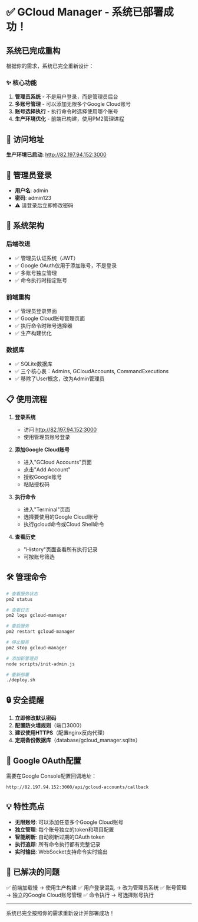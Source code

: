 # ✅ GCloud Manager - 系统已部署成功！

## 系统已完成重构

根据你的需求，系统已完全重新设计：

### ✨ 核心功能

1. **管理员系统** - 不是用户登录，而是管理员后台
2. **多账号管理** - 可以添加无限多个Google Cloud账号
3. **账号选择执行** - 执行命令时选择使用哪个账号
4. **生产环境优化** - 前端已构建，使用PM2管理进程

## 📍 访问地址

**生产环境已启动**: http://82.197.94.152:3000

## 🔑 管理员登录

- **用户名**: admin
- **密码**: admin123
- ⚠️ 请登录后立即修改密码

## 🚀 系统架构

### 后端改进
- ✅ 管理员认证系统（JWT）
- ✅ Google OAuth仅用于添加账号，不是登录
- ✅ 多账号独立管理
- ✅ 命令执行时指定账号

### 前端重构
- ✅ 管理员登录界面
- ✅ Google Cloud账号管理页面
- ✅ 执行命令时账号选择器
- ✅ 生产构建优化

### 数据库
- ✅ SQLite数据库
- ✅ 三个核心表：Admins, GCloudAccounts, CommandExecutions
- ✅ 移除了User概念，改为Admin管理员

## 📋 使用流程

1. **登录系统**
   - 访问 http://82.197.94.152:3000
   - 使用管理员账号登录

2. **添加Google Cloud账号**
   - 进入"GCloud Accounts"页面
   - 点击"Add Account"
   - 授权Google账号
   - 粘贴授权码

3. **执行命令**
   - 进入"Terminal"页面
   - 选择要使用的Google Cloud账号
   - 执行gcloud命令或Cloud Shell命令

4. **查看历史**
   - "History"页面查看所有执行记录
   - 可按账号筛选

## 🛠 管理命令

```bash
# 查看服务状态
pm2 status

# 查看日志
pm2 logs gcloud-manager

# 重启服务
pm2 restart gcloud-manager

# 停止服务
pm2 stop gcloud-manager

# 添加新管理员
node scripts/init-admin.js

# 重新部署
./deploy.sh
```

## 🔒 安全提醒

1. **立即修改默认密码**
2. **配置防火墙规则**（端口3000）
3. **建议使用HTTPS**（配置nginx反向代理）
4. **定期备份数据库**（database/gcloud_manager.sqlite）

## 📝 Google OAuth配置

需要在Google Console配置回调地址：
```
http://82.197.94.152:3000/api/gcloud-accounts/callback
```

## 💡 特性亮点

- **无限账号**: 可以添加任意多个Google Cloud账号
- **独立管理**: 每个账号独立的token和项目配置
- **智能刷新**: 自动刷新过期的OAuth token
- **执行追踪**: 所有命令执行都有完整记录
- **实时输出**: WebSocket支持命令实时输出

## 🎯 已解决的问题

✅ 前端加载慢 → 使用生产构建
✅ 用户登录混乱 → 改为管理员系统
✅ 账号管理 → 独立的Google Cloud账号管理
✅ 命令执行 → 可选择账号执行

---

系统已完全按照你的需求重新设计并部署成功！